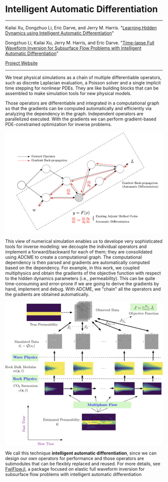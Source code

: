 # Intelligent Automatic Differentiation 

---

Kailai Xu, Dongzhuo Li, Eric Darve, and Jerry M. Harris. "[Learning Hidden Dynamics using Intelligent Automatic Differentiation](https://arxiv.org/abs/1912.07547)"

Dongzhuo Li, Kailai Xu, Jerry M. Harris, and Eric Darve. "[Time-lapse Full Waveform Inversion for Subsurface Flow Problems with Intelligent Automatic Differentiation](https://arxiv.org/abs/1912.07552)"

[Project Website](https://github.com/lidongzh/FwiFlow.jl)

---


We treat physical simulations as a chain of multiple differentiable operators, such as discrete Laplacian evaluation, a Poisson solver and a single implicit time stepping for nonlinear PDEs. They are like building blocks that can be assembled to make simulation tools for new physical models.

Those operators are differentiable and integrated in a computational graph so that the gradients can be computed automatically and efficiently via analyzing the dependency in the graph. Independent operators are parallelized executed. With the gradients we can perform gradient-based PDE-constrained optimization for inverse problems.

![](assets/op.png)

This view of numerical simulation enables us to develope very sophisticated tools for inverse modeling: we decouple the individual operators and implement a forward/backward for each of them; they are consolidated using ADCME to create a computational graph. The computational dependency is then parsed and gradients are automatically computed based on the dependency. For example, in this work, we coupled multiphysics and obtain the gradients of the objective function with respect to the hidden dynamics parameters (i.e., permeability). This can be quite time-consuming and error-prone if we are going to derive the gradients by hand, implement and debug. With ADCME, we "chain" all the operators and the gradients are obtained automatically. 

![](assets/diagram.png)

We call this technique **intelligent automatic differentiation**, since we can design our own operators for performance and those operators are submodules that can be flexibly replaced and reused. For more details, see [FwiFlow.jl](https://github.com/lidongzh/FwiFlow.jl), a package focused on elastic full waveform inversion for subsurface flow problems with intelligent automatic differentiation
